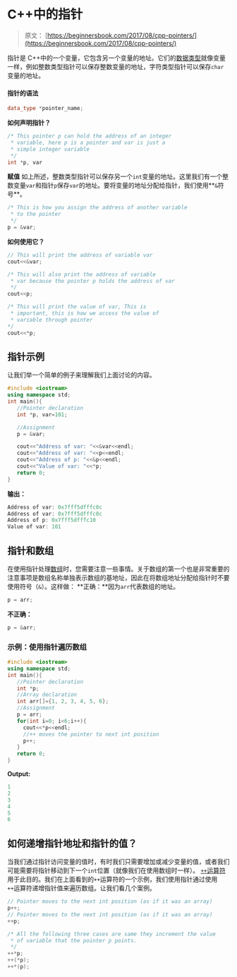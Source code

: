 # C++中的指针

> 原文： [https://beginnersbook.com/2017/08/cpp-pointers/](https://beginnersbook.com/2017/08/cpp-pointers/)

指针是 C++中的一个变量，它包含另一个变量的地址。它们的[数据类型](https://beginnersbook.com/2017/08/cpp-data-types/)就像变量一样，例如整数类型指针可以保存整数变量的地址，字符类型指针可以保存`char`变量的地址。

#### 指针的语法

```cpp
data_type *pointer_name;
```

**如何声明指针？**

```cpp
/* This pointer p can hold the address of an integer 
 * variable, here p is a pointer and var is just a
 * simple integer variable
 */
int *p, var
```

**赋值**
如上所述，整数类型指针可以保存另一个`int`变量的地址。这里我们有一个整数变量`var`和指针`p`保存`var`的地址。要将变量的地址分配给指针，我们使用**`&`符号**。

```cpp
/* This is how you assign the address of another variable
 * to the pointer
 */
p = &var;
```

**如何使用它？**

```cpp
// This will print the address of variable var
cout<<&var;    

/* This will also print the address of variable
 * var because the pointer p holds the address of var
 */
cout<<p;    

/* This will print the value of var, This is 
 * important, this is how we access the value of
 * variable through pointer
*/
cout<<*p; 

```

## 指针示例

让我们举一个简单的例子来理解我们上面讨论的内容。

```cpp
#include <iostream>
using namespace std;
int main(){
   //Pointer declaration
   int *p, var=101;

   //Assignment
   p = &var;

   cout<<"Address of var: "<<&var<<endl;
   cout<<"Address of var: "<<p<<endl;
   cout<<"Address of p: "<<&p<<endl;
   cout<<"Value of var: "<<*p;
   return 0;
}
```

**输出：**

```cpp
Address of var: 0x7fff5dfffc0c
Address of var: 0x7fff5dfffc0c
Address of p: 0x7fff5dfffc10
Value of var: 101
```

## 指针和数组

在使用指针处理[数组](https://beginnersbook.com/2017/08/cpp-arrays/)时，您需要注意一些事情。关于数组的第一个也是非常重要的注意事项是数组名称单独表示数组的基地址，因此在将数组地址分配给指针时不要使用符号（`&`）。这样做：
**正确：**因为`arr`代表数组的地址。

```cpp
p = arr;
```

**不正确：**

```cpp
p = &arr;
```

### 示例：使用指针遍历数组

```cpp
#include <iostream>
using namespace std;
int main(){
   //Pointer declaration
   int *p;
   //Array declaration
   int arr[]={1, 2, 3, 4, 5, 6};
   //Assignment
   p = arr;
   for(int i=0; i<6;i++){
     cout<<*p<<endl;
     //++ moves the pointer to next int position
     p++;
   }
   return 0;
}
```

**Output:**

```cpp
1
2
3
4
5
6

```

## 如何递增指针地址和指针的值？

当我们通过指针访问变量的值时，有时我们只需要增加或减少变量的值，或者我们可能需要将指针移动到下一个`int`位置（就像我们在使用数组时一样）。 [`++`运算符](https://beginnersbook.com/2017/08/cpp-operators/)用于此目的。我们在上面看到的`++`运算符的一个示例，我们使用指针通过使用`++`运算符递增指针值来遍历数组。让我们看几个案例。

```cpp
// Pointer moves to the next int position (as if it was an array)
p++; 
// Pointer moves to the next int position (as if it was an array)   
++p;   

/* All the following three cases are same they increment the value 
 * of variable that the pointer p points.
 */
++*p;   
++(*p); 
++*(p); 

```